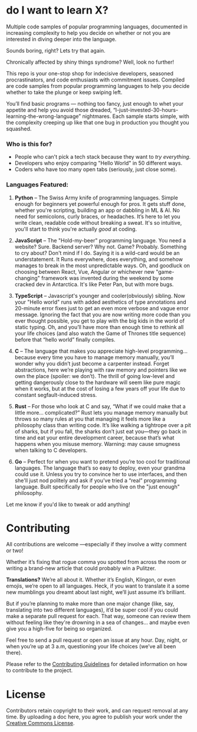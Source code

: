 # do I want to learn X?

Multiple code samples of popular programming languages, documented in increasing complexity to help you decide on whether or not you are interested in diving deeper into the language. 

Sounds boring, right? Lets try that again.

Chronically affected by shiny things syndrome? Well, look no further! 

This repo is your one-stop shop for indecisive developers, seasoned procrastinators, and code enthusiasts with commitment issues. Compiled are code samples from popular programming languages to help you decide whether to take the plunge or keep swiping left.

You’ll find basic programs — nothing too fancy, just enough to whet your appetite and help you avoid those dreaded, “I-just-invested-30-hours-learning-the-wrong-language” nightmares. Each sample starts simple, with the complexity creeping up like that one bug in production you thought you squashed.

### Who is this for?

- People who can't pick a tech stack because they want to *try everything*.
- Developers who enjoy comparing "Hello World" in 50 different ways.
- Coders who have too many open tabs (seriously, just close some).

### Languages Featured:

1. **Python** – The Swiss Army knife of programming languages. Simple enough for beginners yet powerful enough for pros. It gets stuff done, whether you're scripting, building an app or dabbling in ML & AI. No need for semicolons, curly braces, or headaches. It’s here to let you write clean, readable code without breaking a sweat. It's so intuitive, you'll start to think you're actually *good* at coding.

1. **JavaScript** – The "Hold-my-beer" programming language. You need a website? Sure. Backend server? Why not. Game? Probably. Something to cry about? Don't mind if I do. Saying it is a wild-card would be an understatement. It Runs everywhere, does everything, and somehow manages to break in the most unpredictable ways. Oh, and goodluck on choosing between React, Vue, Angular or whichever new "game-changing" framework was invented during the weekend by some cracked dev in Antarctica. It's like Peter Pan, but with more bugs.

1. **TypeScript** – Javascript's younger and cooler(obviously) sibling. Now your "Hello world" runs with added aesthetics of type annotations and 20-minute error fixes just to get an even more verbose and vague error message. Ignoring the fact that you are now writing more code than you ever thought possible, you get to play with the big kids in the world of static typing. Oh, and you’ll have more than enough time to rethink all your life choices (and also watch the Game of Thrones title sequence) before that “hello world” finally compiles.


1. **C** – The language that makes you appreciate high-level programming... because every time you have to manage memory manually, you’ll wonder why you didn’t just become a carpenter instead. Forget abstractions, here we’re playing with raw memory and pointers like we own the place (spoiler: we don’t). The thrill of going low-level and getting dangerously close to the hardware will seem like pure magic when it works, but at the cost of losing a few years off your life due to constant segfault-induced stress.


1. **Rust** – For those who look at C and say, “What if we could make that a little more... complicated?” Rust lets you manage memory manually but throws so many rules at you that managing it feels more like a philosophy class than writing code. It’s like walking a tightrope over a pit of sharks, but if you fall, the sharks don’t just eat you—they go back in time and eat your entire development career, because that’s what happens when you misuse memory. Warning: may cause smugness when talking to C developers.

1. **Go** – Perfect for when you want to pretend you’re too cool for traditional languages. The language that’s so easy to deploy, even your grandma could use it. Unless you try to convince her to use interfaces, and then she'll just nod politely and ask if you’ve tried a “real” programming language. Built specifically for people who live on the "just enough" philosophy.


Let me know if you'd like to tweak or add anything!

# Contributing

All contributions are welcome —especially if they involve a witty comment or two!

Whether it’s fixing that rogue comma you spotted from across the room or writing a brand-new article that could probably win a Pulitzer.

**Translations?** We’re all about it. Whether it’s English, Klingon, or even emojis, we’re open to all languages. Heck, if you want to translate it a some new mumblings you dreamt about last night, we’ll just assume it’s brilliant.

But if you’re planning to make more than one major change (like, say, translating into two different languages), it’d be super cool if you could make a separate pull request for each. That way, someone can review them without feeling like they're drowning in a sea of changes... and maybe even give you a high-five for being so organized.

Feel free to send a pull request or open an issue at any hour. Day, night, or when you’re up at 3 a.m, questioning your life choices (we’ve all been there).

Please refer to the [Contributing Guidelines](.github/docs/CONTRIBUTING.md) for detailed information on how to contribute to the project.


# License

Contributors retain copyright to their work, and can request removal at any time. By uploading a doc here, you agree to publish your work under the [Creative Commons License](LICENSE).